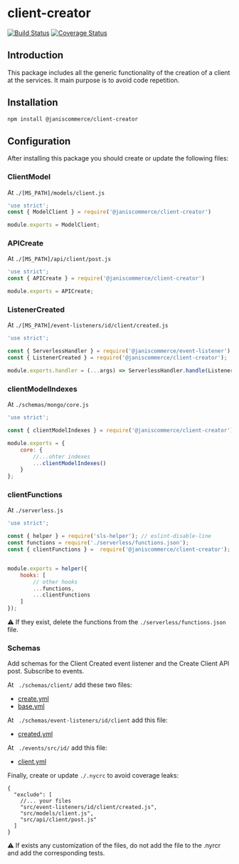 # client-creator

[![Build Status](https://travis-ci.org/janis-commerce/client-creator.svg?branch=master)](https://travis-ci.org/janis-commerce/client-creator)
[![Coverage Status](https://coveralls.io/repos/github/janis-commerce/client-creator/badge.svg?branch=master)](https://coveralls.io/github/janis-commerce/client-creator?branch=master)


## Introduction
This package includes all the generic functionality of the creation of a client at the services. It main purpose is to avoid code repetition. 
## Installation
```sh
npm install @janiscommerce/client-creator
```
## Configuration

After installing this package you should create or update the following files:

### ClientModel
At `./[MS_PATH]/models/client.js`

```js
'use strict';
const { ModelClient } = require('@janiscommerce/client-creator')

module.exports = ModelClient;
```

### APICreate
At `./[MS_PATH]/api/client/post.js`

```js
'use strict';
const { APICreate } = require('@janiscommerce/client-creator')

module.exports = APICreate;
```

### ListenerCreated
At `./[MS_PATH]/event-listeners/id/client/created.js`

```js
'use strict';

const { ServerlessHandler } = require('@janiscommerce/event-listener');
const { ListenerCreated } = require('@janiscommerce/client-creator');

module.exports.handler = (...args) => ServerlessHandler.handle(ListenerCreated, ...args);
```

### clientModelIndexes
At `./schemas/mongo/core.js`

```js
'use strict';

const { clientModelIndexes } = require('@janiscommerce/client-creator');

module.exports = {
	core: {
		//...ohter indexes
		...clientModelIndexes()
	}
};
```

### clientFunctions
At `./serverless.js`

```js
'use strict';

const { helper } = require('sls-helper'); // eslint-disable-line
const functions = require('./serverless/functions.json');
const { clientFunctions } =  require('@janiscommerce/client-creator');


module.exports = helper({
	hooks: [
		// other hooks
        ...functions,
        ...clientFunctions
	]
});
```
:warning: If they exist, delete the functions from the `./serverless/functions.json` file.

### Schemas
Add schemas for the Client Created event listener and the Create Client API post. Subscribe to events.

At ` ./schemas/client/` add these two files:
- [create.yml](schemas/create.yml)
- [base.yml](schemas/base.yml)


At ` ./schemas/event-listeners/id/client` add this file: 
- [created.yml](schemas/created.yml)

At ` ./events/src/id/` add this file: 
- [client.yml](schemas/client.yml)

Finally, create or update `./.nycrc` to avoid coverage leaks:
```
{
  "exclude": [
    //... your files
    "src/event-listeners/id/client/created.js",
    "src/models/client.js",
    "src/api/client/post.js"
  ]
}
```

:warning: If exists any customization of the files, do not add the file to the .nyrcr and add the corresponding tests.